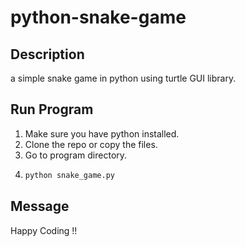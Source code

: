 # python-snake-game

## Description
a simple snake game in python using turtle GUI library.

## Run Program
1. Make sure you have python installed.
2. Clone the repo or copy the files.
3. Go to program directory.
4.  ``` bash
    python snake_game.py
    ```
## Message
Happy Coding !!
